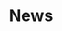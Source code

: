 ---
layout: news
title: "News"
news:
  - date: "Altijd"
    description: "Eenmalige afspraken zijn mogelijk voor het beeldhouwen in steen met een groep, voor een speciale gelegenheid"
    location: "Lochem"

  - date: "April 15-17, 2017"
    description: "Deelname aan Kunstroute Lochem, met beelden en schilderijen."
    details: "12.00 - 17.00 uur<br>Velhorst 4, 7241 TB Lochem"
    link: "http://www.kunstinlochem.nl"
    link_text: "www.kunstinlochem.nl"
    image: "IMG_6167_small.jpg"
    image_alt: "schilderij"

  - date: "March 2015"
    description: "Start nieuwe cursus"
    location: "Lochem"

  - date: "January 19 - February 23, 2014"
    description: "Exhibition: in \"Galerie de Burgerij\""
    location: "Vorden, the Netherlands"

  - date: "August - October 2012"
    description: "Exhibition: bronze trees in \"de Levenstuinen van Het Groot Hontschoten\""
    location: "Teuge, the Netherlands"

  - date: "May 27-28, 2012"
    description: "\"Pinkster-expositie\""
    location: "Huize Ekeby, Voorst"
    image: "Poster Pinksterexpositie 2012.jpg"
    image_alt: "poster 2012"
    image_link: "/news/pinksterexpo2012/"

  - date: "September - October 2011"
    description: "Residency in Mendocino California"
    link: "http://www.mendocinoartcenter.org"
    link_text: "www.mendocinoartcenter.org"
    image: "IMG_2860.jpg"
    image_alt: "Mendocino"
    image_link: "/site-specific/california-residency/"

  - date: "July 9-15, 2011"
    description: "Exhibition Bronkhorst, the Netherlands"
    image: "Uitnood Bronkhorst klein.jpg"
    image_alt: "bronkhorst"
    image_link: "/news/bronkhorst2011/"

  - date: "2010"
    description: "Work in progress: Inspirare - Expirare"
    image: "IMG_8011.jpg"
    image_alt: "inspirare"
    image_link: "/news/inspirare2010/"

  - date: "June 25 - July 5, 2009"
    description: "Sculptor meeting"
    details: "Villa Biener, Cipressa, Italy"
    link: "http://www.villabiener.com"
    link_text: "www.villabiener.com"
    image: "judit foto 006.jpg"
    image_alt: "Cipressa 06"
    image_link: "/site-specific/cipressa/"

  - date: "May 31 - June 1, 2009"
    description: "\"Pinkster-expositie\""
    location: "Huize Ekeby, Voorst"
    image: "liggend jose.jpg"
    image_alt: "pinkster expositie"
    image_link: "/news/pinksterexpositie2009/"

  - date: "November 30 - December 21, 2008"
    description: "Exhibition: Klarenbeek, the Netherlands"
    link: "http://www.delandweg.nl/"
    link_text: "Galerie de Landweg"

  - date: "September 13, 2008"
    description: "Opening Exhibition Voorst, the Netherlands"
    image: "news/opening-ceremony-sept-2008/DSC_0017.jpg"
    image_alt: "Opening ceremony"
    image_link: "/news/opening-ceremony-sept-2008/"

  - date: "September 13-28, 2008"
    description: "Exhibition Voorst - Sculptures, the Netherlands"
    link: "https://www.nelstarbusmann.nl"
    link_text: "www.nelstarbusmann.nl"
    image: "Uitnood Saskia2.jpg"
    image_alt: "Uitnodiging Saskia 13 sept 2008"
    image_link: "/news/expositie-13-28-sept-2008/"

  - date: "February 11 - March 10, 2008"
    description: "Exhibition EcoFuturiste, Monaco"
    link: "http://www.artyecology.org/"
    link_text: "www.artyecology.org"
    image: "monaco park oud.jpg"
    image_alt: "Monaco park - les jardins des Boulingrins 1930"

  - date: "July 7, 2007"
    description: "Revelation of Tsunami monument (The wave)"
    image: "070707_093.jpg"
    image_alt: "tsunami monument"
    image_link: "/stone/wave/"
---
